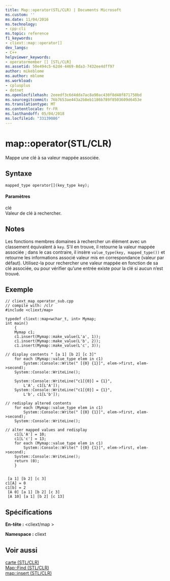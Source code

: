 ```yaml
---
title: Map::operator(STL/CLR) | Documents Microsoft
ms.custom: ''
ms.date: 11/04/2016
ms.technology:
- cpp-cli
ms.topic: reference
f1_keywords:
- cliext::map::operator[]
dev_langs:
- C++
helpviewer_keywords:
- operatormember [] [STL/CLR]
ms.assetid: 50e494c5-62d4-4469-8da3-7432ee4dff97
author: mikeblome
ms.author: mblome
ms.workload:
- cplusplus
- dotnet
ms.openlocfilehash: 2eeedf3c6d4dda7ac8a90ac430f8d48f871750bd
ms.sourcegitcommit: 76b7653ae443a2b8eb1186b789f8503609d6453e
ms.translationtype: MT
ms.contentlocale: fr-FR
ms.lasthandoff: 05/04/2018
ms.locfileid: "33139086"
---
```

# <a name="mapoperatorstlclr"></a>map::operator(STL/CLR)
Mappe une clé à sa valeur mappée associée.  
  
## <a name="syntax"></a>Syntaxe  
  
```  
mapped_type operator[](key_type key);  
```  
  
#### <a name="parameters"></a>Paramètres  
 clé  
 Valeur de clé à rechercher.  
  
## <a name="remarks"></a>Notes  
 Les fonctions membres domaines à rechercher un élément avec un classement équivalent à `key`. S’il en trouve, il retourne la valeur mappée associée ; dans le cas contraire, il insère `value_type(key, mapped_type())` et retourne les informations associé valeur mis en correspondance (valeur par défaut). Utilisez-la pour rechercher une valeur mappée en fonction de sa clé associée, ou pour vérifier qu’une entrée existe pour la clé si aucun n’est trouvé.  
  
## <a name="example"></a>Exemple  
  
```  
// cliext_map_operator_sub.cpp   
// compile with: /clr   
#include <cliext/map>   
  
typedef cliext::map<wchar_t, int> Mymap;   
int main()   
    {   
    Mymap c1;   
    c1.insert(Mymap::make_value(L'a', 1));   
    c1.insert(Mymap::make_value(L'b', 2));   
    c1.insert(Mymap::make_value(L'c', 3));   
  
// display contents " [a 1] [b 2] [c 3]"   
    for each (Mymap::value_type elem in c1)   
        System::Console::Write(" [{0} {1}]", elem->first, elem->second);   
    System::Console::WriteLine();   
  
    System::Console::WriteLine("c1[{0}] = {1}",   
        L'A', c1[L'A']);   
    System::Console::WriteLine("c1[{0}] = {1}",   
        L'b', c1[L'b']);   
  
// redisplay altered contents   
    for each (Mymap::value_type elem in c1)   
        System::Console::Write(" [{0} {1}]", elem->first, elem->second);   
    System::Console::WriteLine();   
  
// alter mapped values and redisplay   
    c1[L'A'] = 10;   
    c1[L'c'] = 13;   
    for each (Mymap::value_type elem in c1)   
        System::Console::Write(" [{0} {1}]", elem->first, elem->second);   
    System::Console::WriteLine();   
    return (0);   
    }  
  
```  
  
```Output  
 [a 1] [b 2] [c 3]  
c1[A] = 0  
c1[b] = 2  
 [A 0] [a 1] [b 2] [c 3]  
 [A 10] [a 1] [b 2] [c 13]  
```  
  
## <a name="requirements"></a>Spécifications  
 **En-tête :** \<cliext/map >  
  
 **Namespace :** cliext  
  
## <a name="see-also"></a>Voir aussi  
 [carte (STL/CLR)](../dotnet/map-stl-clr.md)   
 [Map::Find (STL/CLR)](../dotnet/map-find-stl-clr.md)   
 [map::insert (STL/CLR)](../dotnet/map-insert-stl-clr.md)